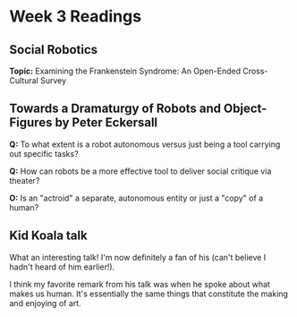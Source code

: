 # Week 3 Readings

## Social Robotics

**Topic:** Examining the Frankenstein Syndrome: An Open-Ended Cross-Cultural Survey

## Towards a Dramaturgy of Robots and Object-Figures by Peter Eckersall

**Q:** To what extent is a robot autonomous versus just being a tool carrying out specific tasks?

**Q:** How can robots be a more effective tool to deliver social critique via theater?

**O:** Is an "actroid" a separate, autonomous entity or just a "copy" of a human?


## Kid Koala talk

What an interesting talk! I'm now definitely a fan of his (can't believe I hadn't heard of him earlier!).

I think my favorite remark from his talk was when he spoke about what makes us human. It's essentially the same things that constitute the making and enjoying of art.
